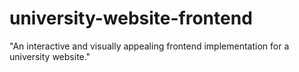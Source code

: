 # university-website-frontend
"An interactive and visually appealing frontend implementation for a university website."
